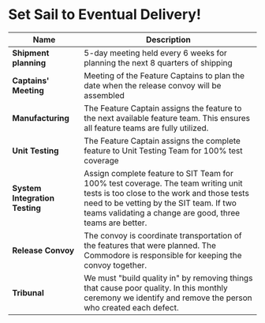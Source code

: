 # Set Sail to Eventual Delivery!

 | Name                       | Description                                                                                                                                                                                                                             |
 |----------------------------|-----------------------------------------------------------------------------------------------------------------------------------------------------------------------------------------------------------------------------------------|
 | **Shipment planning**          | 5-day meeting held every 6 weeks for planning the next 8 quarters of shipping                                                                                                                                                           |
 | **Captains' Meeting**          | Meeting of the Feature Captains to plan the date when the release convoy will be assembled                                                                                                                                              |
 | **Manufacturing**              | The Feature Captain assigns the feature to the next available feature team. This ensures all feature teams are fully utilized.                                                                                                          |
 | **Unit Testing**               | The Feature Captain assigns the complete feature to Unit Testing Team for 100% test coverage                                                                                                                                            |
 | **System Integration Testing** | Assign complete feature to SIT Team for 100% test coverage. The team writing unit tests is too close to the work and those tests need to be vetting by the SIT team. If two teams validating a change are good, three teams are better. |
 | **Release Convoy**             | The convoy is coordinate transportation of the features that were planned. The Commodore is responsible for keeping the convoy together.                                                                                                |
 | **Tribunal**                   | We must "build quality in" by removing things that cause poor quality. In this monthly ceremony we identify and remove the person who created each defect.                                                                              |
